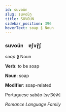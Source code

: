 ```yaml
---
id: suvoün
slug: suvoün
title: SUVOÜN
sidebar_position: 396
hoverText: soap § Noun
---
```


### suvoün&emsp;<span kind="abugida">ɐʃɤɽ̃ʄ</span>

*soap* **§** Noun

**Verb**: to be soap

**Noun**: soap

**Modifier**: soap-related

Portuguese sabão [sɐˈβɐ̃w̃]

*Romance Language Family*